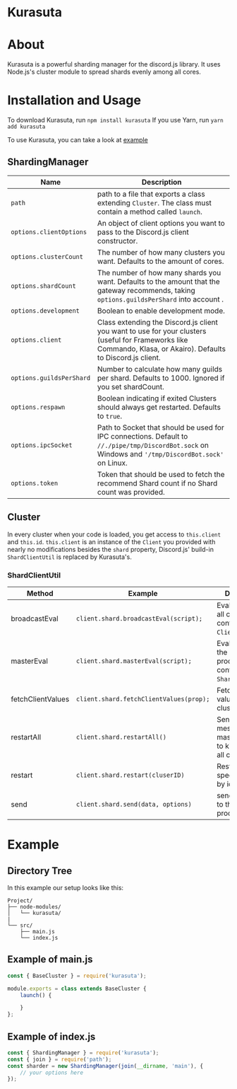 # Kurasuta

# About

Kurasuta is a powerful sharding manager for the discord.js library. It uses Node.js's cluster module to spread shards evenly among all cores.

# Installation and Usage
To download Kurasuta, run `npm install kurasuta`
If you use Yarn, run `yarn add kurasuta`

To use Kurasuta, you can take a look at [example](#example)

## ShardingManager
| Name                     | Description                                                                                                                                                     |
|--------------------------|-----------------------------------------------------------------------------------------------------------------------------------------------------------------|
| `path`                   | path to a file that exports a class extending `Cluster`. The class must contain a method called `launch`.                                                       |
| `options.clientOptions`  | An object of client options you want to pass to the Discord.js client constructor.                                                                              |
| `options.clusterCount`   | The number of how many clusters you want. Defaults to the amount of cores.                                                                                      |
| `options.shardCount`     | The number of how many shards you want. Defaults to the amount that the gateway recommends, taking `options.guildsPerShard` into account .                      |
| `options.development`    | Boolean to enable development mode.                                                                                                                             |
| `options.client`         | Class extending the Discord.js client you want to use for your clusters (useful for Frameworks like Commando, Klasa, or Akairo). Defaults to Discord.js client. |
| `options.guildsPerShard` | Number to calculate how many guilds per shard. Defaults to 1000. Ignored if you set shardCount.                                                                 |
| `options.respawn`        | Boolean indicating if exited Clusters should always get restarted. Defaults to `true`.                                                                          |
| `options.ipcSocket`      | Path to Socket that should be used for IPC connections. Default to `//./pipe/tmp/DiscordBot.sock` on Windows and `'/tmp/DiscordBot.sock'` on Linux.                         |
| `options.token`          | Token that should be used to fetch the recommend Shard count if no Shard count was provided.                                                                    |

## Cluster

In every cluster when your code is loaded, you get access to `this.client` and `this.id`. `this.client` is an instance of the `Client` you provided with nearly no modifications besides the `shard` property, Discord.js' build-in `ShardClientUtil` is replaced by Kurasuta's.

### ShardClientUtil

| Method            | Example                                 | Description                                                               | Returns          |
|-------------------|-----------------------------------------|---------------------------------------------------------------------------|------------------|
| broadcastEval     | `client.shard.broadcastEval(script);`   | Evals a script on all clusters in context of the `Client`.                | `Promise<any[]>` |
| masterEval        | `client.shard.masterEval(script);`      | Evals a script on the master process in context of the `ShardingManager`. | `Promise<any>`   |
| fetchClientValues | `client.shard.fetchClientValues(prop);` | Fetch a `Client` value on all clusters.                                   | `Promise<any[]>` |
| restartAll        | `client.shard.restartAll()`             | Sends a message to the master process to kill & restart all clusters.     | `Promise<void>`  |
| restart           | `client.shard.restart(cluserID)`        | Restart a specific cluster by id.                                         | `Promise<void>`  |
| send              | `client.shard.send(data, options)`      | send a message to the master process.                                     | `Promise<void>`  |

# Example

## Directory Tree

In this example our setup looks like this:

```
Project/
├── node-modules/
│   └── kurasuta/
|
└── src/
    ├── main.js
    └── index.js
```

## Example of main.js
```javascript
const { BaseCluster } = require('kurasuta');

module.exports = class extends BaseCluster {
	launch() {

	}
};
```

## Example of index.js
```javascript
const { ShardingManager } = require('kurasuta');
const { join } = require('path');
const sharder = new ShardingManager(join(__dirname, 'main'), {
	// your options here
});
```
